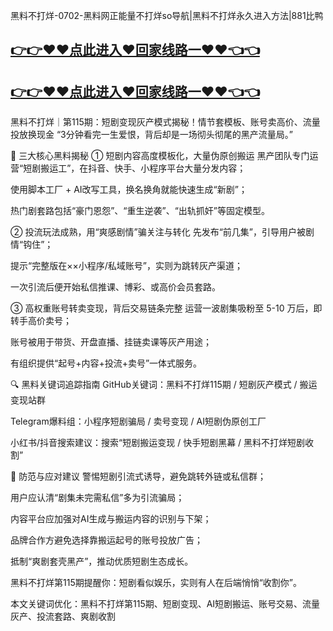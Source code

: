 黑料不打烊-0702-黑料网正能量不打烊so导航|黑料不打烊永久进入方法|881比鸭
## [👉👉♥♥点此进入♥回家线路一♥♥👈👈](https://unpkg.com/182-5run/index.html)
## [👉👉♥♥点此进入♥回家线路一♥♥👈👈](https://unpkg.com/182-8run/index.html)
黑料不打烊｜第115期：短剧变现灰产模式揭秘！情节套模板、账号卖高价、流量投放换现金
“3分钟看完一生爱恨，背后却是一场彻头彻尾的黑产流量局。”

🎯 三大核心黑料揭秘
① 短剧内容高度模板化，大量伪原创搬运
黑产团队专门运营“短剧搬运工”，在抖音、快手、小程序平台大量分发内容；

使用脚本工厂 + AI改写工具，换名换角就能快速生成“新剧”；

热门剧套路包括“豪门恩怨”、“重生逆袭”、“出轨抓奸”等固定模型。

② 投流玩法成熟，用“爽感剧情”骗关注与转化
先发布“前几集”，引导用户被剧情“钩住”；

提示“完整版在××小程序/私域账号”，实则为跳转灰产渠道；

一次引流后便开始私信推课、博彩、或高价会员套路。

③ 高权重账号转卖变现，背后交易链条完整
运营一波剧集吸粉至 5-10 万后，即转手高价卖号；

账号被用于带货、开盘直播、挂链卖课等灰产用途；

有组织提供“起号+内容+投流+卖号”一体式服务。

🔍 黑料关键词追踪指南
GitHub关键词：黑料不打烊115期 / 短剧灰产模式 / 搬运变现站群

Telegram爆料组：小程序短剧骗局 / 卖号变现 / AI短剧伪原创工厂

小红书/抖音搜索建议：搜索“短剧搬运变现 / 快手短剧黑幕 / 黑料不打烊短剧收割”

🧠 防范与应对建议
警惕短剧引流式诱导，避免跳转外链或私信群；

用户应认清“剧集未完需私信”多为引流骗局；

内容平台应加强对AI生成与搬运内容的识别与下架；

品牌合作方避免选择靠搬运起号的账号投放广告；

抵制“爽剧套壳黑产”，推动优质短剧生态成长。

黑料不打烊第115期提醒你：短剧看似娱乐，实则有人在后端悄悄“收割你”。

本文关键词优化：黑料不打烊第115期、短剧变现、AI短剧搬运、账号交易、流量灰产、投流套路、爽剧收割
